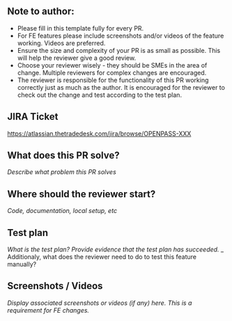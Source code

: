 ## Note to author:
* Please fill in this template fully for every PR.
* For FE features please include screenshots and/or videos of the feature working. Videos are preferred.
* Ensure the size and complexity of your PR is as small as possible. This will help the reviewer give a good review.
* Choose your reviewer wisely - they should be SMEs in the area of change. Multiple reviewers for complex changes are encouraged.
* The reviewer is responsible for the functionality of this PR working correctly just as much as the author. It is encouraged for the reviewer to check out the change and test according to the test plan.

## JIRA Ticket

https://atlassian.thetradedesk.com/jira/browse/OPENPASS-XXX

## What does this PR solve?

_Describe what problem this PR solves_

## Where should the reviewer start?

_Code, documentation, local setup, etc_

## Test plan

_What is the test plan? Provide evidence that the test plan has succeeded._
_ Additionaly, what does the reviewer need to do to test this feature manually?

## Screenshots / Videos

_Display associated screenshots or videos (if any) here. This is a requirement for FE changes._

